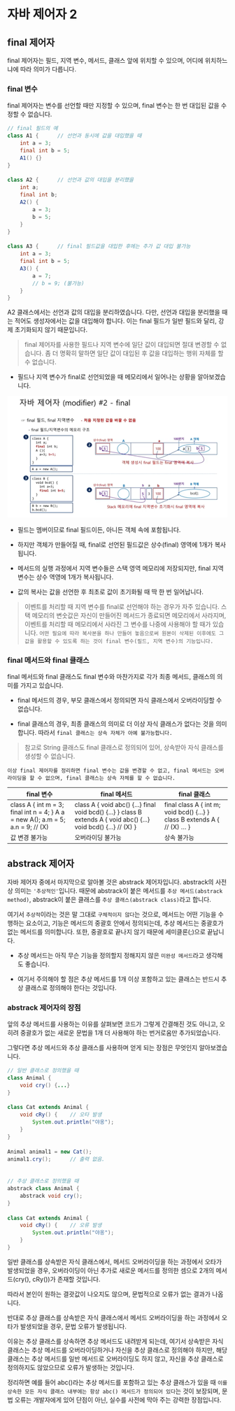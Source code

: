 # 자바 제어자 2

## final 제어자
final 제어자는 필드, 지역 변수, 메서드, 클래스 앞에 위치할 수 있으며, 어디에 위치하느냐에 따라 의미가 다릅니다.

### final 변수
final 제어자는 변수를 선언할 때만 지정할 수 있으며, final 변수는 한 번 대입된 값을 수정할 수 없습니다.

```java
// final 필드의 예
class A1 {      // 선언과 동시에 값을 대입했을 때
    int a = 3;
    final int b = 5;
    A1() {}
}

class A2 {      // 선언과 값의 대입을 분리했을 
    int a;
    final int b;
    A2() {
        a = 3;
        b = 5;
    }
}

class A3 {      // final 필드값을 대입한 후에는 추가 값 대입 불가능
    int a = 3;
    final int b = 5;
    A3() {
        a = 7;
        // b = 9; (불가능)
    }
}
```

A2 클래스에서는 선언과 값의 대입을 분리하였습니다.  다만, 선언과 대입을 분리했을 때는 적어도 생성자에서는 값을 대입해야 합니다.
이는 final 필드가 일반 필드와 달리, 강제 초기화되지 않기 때문입니다.

> final 제어자를 사용한 필드나 지역 변수에 일단 값이 대입되면 절대 변경할 수 없습니다.
좀 더 명확히 말하면 일단 값이 대입된 후 값을 대입하는 행위 자체를 할 수 없습니다.


- 필드나 지역 변수가 final로 선언되었을 때 메모리에서 일어나는 상황을 알아보겠습니다.


![자바 제어자 final](asset/modifier_final.png)

- 필드는 멤버이므로 final 필드이든, 아니든 객체 속에 포함됩니다.

- 하지만 객체가 만들어질 때, final로 선언된 필드값은 상수(final) 영역에 1개가 복사됩니다.

- 메서드의 실행 과정에서 지역 변수들은 스택 영역 메모리에 저장되지만, final 지역 변수는 상수 역영에 1개가 복사됩니다.

- 값의 복사는 값을 선언한 후 최초로 값이 초기화될 때 딱 한 번 일어납니다.

> 이벤트를 처리할 때 지역 변수를 final로 선언해야 하는 경우가 자주 있습니다.
스택 메모리의 변숫값은 자신이 만들어진 메서드가 종료되면 메모리에서 사라지며, 이벤트를 처리할 때 메모리에서 사라진 그 변수를 나중에 사용해야 할 때가 있습니다.
`어떤 필요에 따라 복사본을 하나 만들어 놓음으로써 원본이 삭제된 이후에도 그 값을 활용할 수 있도록 하는 것이 final 변수(필드, 지역 변수)의 기능입니다.`


### final 메서드와 final 클래스
final 메서드와 final 클래스도 final 변수와 마찬가지로 각가 최종 메서드, 클래스의 의미를 가지고 있습니다.

- final 메서드의 경우, 부모 클래스에서 정의되면 자식 클래스에서 오버라이딩할 수 없습니다.

- final 클래스의 경우, 최종 클래스의 의미로 더 이상 자식 클래스가 없다는 것을 의미합니다.
따라서 `final 클래스는 상속 자체가 아예 불가능합니다.`

> 참고로 String 클래스도 final 클래스로 정의되어 있어, 상속받아 자식 클래스를 생성할 수 없습니다.

`이상 final 제어자를 정리하면 final 변수는 값을 변경할 수 없고, final 메서드는 오버라이딩을 할 수 없으며, final 클래스는 상속 자체를 할 수 없습니다.`

| final 변수                                                                                     	| final 메서드                                                                                                                            	| final 클래스                                                                              	|
|------------------------------------------------------------------------------------------------	|-----------------------------------------------------------------------------------------------------------------------------------------	|-------------------------------------------------------------------------------------------	|
| class A {     int m = 3;     final int n = 4; } A a = new A(); a.m = 5; a.n = 9;        // (X) 	| class A {     void abc() {...}     final void bcd() {...} } class B extends A {     void abc() {...}     void bcd() {...}      // (X) } 	| final class A {     int m;     void bcd() {...} } class B extends A {      // (X)     … } 	|
| 값 변경 불가능                                                                                 	| 오버라이딩 불가능                                                                                                                       	| 상속 불가능                                                                               	|


## abstrack 제어자
자바 제어자 중에서 마지막으로 알아볼 것은 abstrack 제어자입니다.
abstrack의 사전상 의미는 `'추상적인'`입니다. 때문에 abstrack이 붙은 메서드를 `추상 메서드(abstrack method)`, abstrack이 붙은 클래스를 `추상 클래스(abstrack class)`라고 합니다.

여기서 `추상적`이라는 것은 말 그대로 `구체적이지 않다`는 것으로, 메서드는 어떤 기능을 수행하는 요소이고, 기능은 메서드의 중괄호 안에서 정의되는데, 추상 메서드는 중괄호가 없는 메서드를 의미합니다.  또한, 중괄호로 끝나지 않기 때문에 세미클론(;)으로 끝납니다.

- 추상 메서드는 아직 무슨 기능을 정의할지 정해지지 않은 `미완성 메서드`라고 생각해도 좋습니다.

- 여기서 주의해야 할 점은 추상 메서드를 1개 이상 포함하고 있는 클래스는 반드시 추상 클래스로 정의해야 한다는 것입니다.


### abstrack 제어자의 장점
앞의 추상 메서드를 사용하는 이유를 살펴보면 코드가 그렇게 간결해진 것도 아니고, 오히려 중괄호가 없는 새로운 문법을 1개 더 사용해야 하는 번거로움만 추가되었습니다.

그렇다면 추상 메서드와 추상 클래스를 사용하며 얻게 되는 장점은 무엇인지 알아보겠습니다.

```java
// 일반 클래스로 정의했을 때
class Animal {
    void cry() {...}
}

class Cat extends Animal {
    void cRy() {    // 오타 발생
        System.out.println("야옹");
    }
}

Animal animal1 = new Cat();
animal1.cry();      // 출력 없음.


// 추상 클래스로 정의했을 때
abstrack class Animal {
    abstrack void cry();
}

class Cat extends Animal {
    void cRy() {    // 오류 발생
        System.out.println("야옹");
    }
}
```

일반 클래스를 상속받은 자식 클래스에서, 메서드 오버라이딩을 하는 과정에서 오타가 발생되었을 경우, 오버라이딩이 아닌 추가로 새로운 메서드를 정의한 셈으로 2개의 메서드(cry(), cRy())가 존재할 것입니다.

따라서 본인이 원하는 결괏값이 나오지도 않으며, 문법적으로 오류가 없는 결과가 나옵니다.

반대로 추상 클래스를 상속받은 자식 클래스에서 메서드 오버라이딩을 하는 과정에서 오타가 발생되었을 경우, 문법 오류가 발생됩니다.

이유는 추상 클래스를 상속하면 추상 메서드도 내려받게 되는데, 여기서 상속받은 자식 클래스는 추상 메서드를 오버라이딩하거나 자신을 추상 클래스로 정의해야 하지만, 해당 클래스는 추상 메서드를 일반 메서드로 오버라이딩도 하지 않고, 자신을 추상 클래스로 정의하지도 않았으므로 오류가 발생하는 것입니다.

정리하면 예를 들어 abc()라는 추상 메서드를 포함하고 있는 추상 클래스가 있을 때 `이를 상속한 모든 자식 클래스 내부에는 항상 abc() 메서드가 정의되어 있다`는 것이 보장되며, 문법 오류는 개발자에게 있어 단점이 아닌, 실수를 사전에 막아 주는 강력한 장점입니다.
